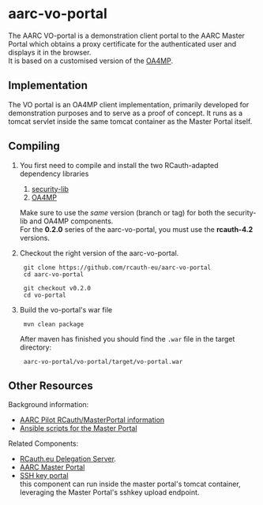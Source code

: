 # aarc-vo-portal
The AARC VO-portal is a demonstration client portal to the AARC
Master Portal which obtains a proxy certificate for the
authenticated user and displays it in the browser.  
It is based on a customised version of the
[OA4MP](https://github.com/rcauth-eu/OA4MP).

## Implementation
The VO portal is an OA4MP client implementation, primarily developed for
demonstration purposes and to serve as a proof of concept. It runs as a tomcat
servlet inside the same tomcat container as the Master Portal itself.

## Compiling

1. You first need to compile and install the two RCauth-adapted dependency
   libraries 
    1. [security-lib](https://github.com/rcauth-eu/security-lib)
    2. [OA4MP](https://github.com/rcauth-eu/OA4MP)
   
   Make sure to use the _same_ version (branch or tag) for both the
   security-lib and OA4MP components.  
   For the **0.2.0** series of the aarc-vo-portal, you must use the
   **rcauth-4.2** versions.
   
2. Checkout the right version of the aarc-vo-portal.

        git clone https://github.com/rcauth-eu/aarc-vo-portal
        cd aarc-vo-portal

        git checkout v0.2.0
        cd vo-portal

3. Build the vo-portal's war file

        mvn clean package

   After maven has finished you should find the `.war` file in the target
   directory:

        aarc-vo-portal/vo-portal/target/vo-portal.war

## Other Resources

Background information:
* [AARC Pilot RCauth/MasterPortal information](https://wiki.nikhef.nl/grid/AARC_Pilot)
* [Ansible scripts for the Master Portal](https://github.com/rcauth-eu/aarc-ansible-master-portal)

Related Components:
* [RCauth.eu Delegation Server](https://github.com/rcauth-eu/aarc-delegation-server).
* [AARC Master Portal](https://github.com/rcauth-eu/aarc-master-portal)  
* [SSH key portal](https://github.com/rcauth-eu/aarc-ssh-portal)  
  this component can run inside the master portal's tomcat container,
  leveraging the Master Portal's sshkey upload endpoint.
